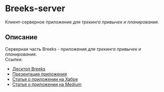 # Breeks-server
Клиент-серверное приложение *для трекинга привычек и планирования*.
## Описание
Серверная часть Breeks - приложения *для трекинга привычек и планирования*.  
Ссылки:  
* [Десктоп Breeks](https://github.com/BreeksApp/Breeks-desktop)
* [Презентация приложения](https://github.com/BreeksApp/Breeks-presentation)
* [Статья о приложении на Хабре](https://habr.com/ru/post/534032/)
* [Статья о приложении на Medium](https://yarpylaev.medium.com/breeks-построй-свою-неделю-333cd15a6c90)
